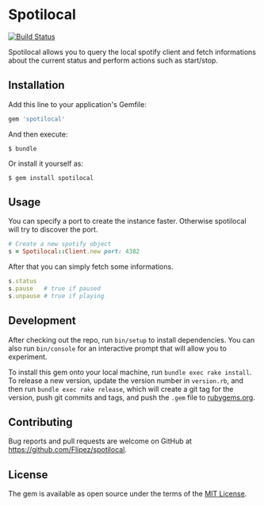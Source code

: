 # Spotilocal
[![Build Status](https://travis-ci.org/Flipez/spotilocal.svg?branch=master)](https://travis-ci.org/Flipez/spotilocal)

Spotilocal allows you to query the local spotify client and fetch informations about the current status and perform actions such as start/stop.

## Installation

Add this line to your application's Gemfile:

```ruby
gem 'spotilocal'
```

And then execute:

    $ bundle

Or install it yourself as:

    $ gem install spotilocal

## Usage

You can specify a port to create the instance faster. Otherwise spotilocal will try to discover the port.
```ruby
# Create a new spotify object
s = Spotilocal::Client.new port: 4382
```

After that you can simply fetch some informations.
```ruby
s.status
s.pause   # true if paused
s.unpause # true if playing
```

## Development

After checking out the repo, run `bin/setup` to install dependencies. You can also run `bin/console` for an interactive prompt that will allow you to experiment.

To install this gem onto your local machine, run `bundle exec rake install`. To release a new version, update the version number in `version.rb`, and then run `bundle exec rake release`, which will create a git tag for the version, push git commits and tags, and push the `.gem` file to [rubygems.org](https://rubygems.org).

## Contributing

Bug reports and pull requests are welcome on GitHub at https://github.com/Flipez/spotilocal.


## License

The gem is available as open source under the terms of the [MIT License](http://opensource.org/licenses/MIT).

